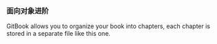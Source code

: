 ### 面向对象进阶

GitBook allows you to organize your book into chapters, each chapter is stored in a separate file like this one.

